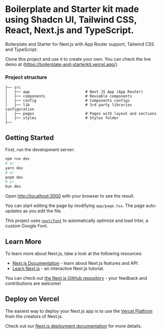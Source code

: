 # Boilerplate and Starter kit made using Shadcn UI, Tailwind CSS, React, Next.js and TypeScript.

Boilerplate and Starter for Next.js with App Router support, Tailwind CSS and TypeScript.

Clone this project and use it to create your own. You can check the live demo at (https://boilerplate-and-starterkit.vercel.app/).

### Project structure

```shell
├── src
│   ├── app                         # Next JS App (App Router)
│   ├── components                  # Reusable components
│   ├── config                      # Components configs
│   ├── lib                         # 3rd party libraries configuration
│   ├── pages                       # Pages with layout and sections
│   ├── styles                      # Styles folder
├──
```

## Getting Started

First, run the development server:

```bash
npm run dev
# or
yarn dev
# or
pnpm dev
# or
bun dev
```

Open [http://localhost:3000](http://localhost:3000) with your browser to see the result.

You can start editing the page by modifying `app/page.tsx`. The page auto-updates as you edit the file.

This project uses [`next/font`](https://nextjs.org/docs/basic-features/font-optimization) to automatically optimize and load Inter, a custom Google Font.

## Learn More

To learn more about Next.js, take a look at the following resources:

- [Next.js Documentation](https://nextjs.org/docs) - learn about Next.js features and API.
- [Learn Next.js](https://nextjs.org/learn) - an interactive Next.js tutorial.

You can check out [the Next.js GitHub repository](https://github.com/vercel/next.js/) - your feedback and contributions are welcome!

## Deploy on Vercel

The easiest way to deploy your Next.js app is to use the [Vercel Platform](https://vercel.com/new?utm_medium=default-template&filter=next.js&utm_source=create-next-app&utm_campaign=create-next-app-readme) from the creators of Next.js.

Check out our [Next.js deployment documentation](https://nextjs.org/docs/deployment) for more details.
